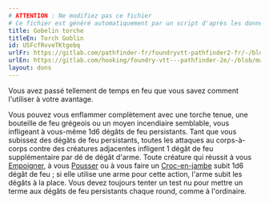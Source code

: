 ```yaml
---
# ATTENTION : Ne modifiez pas ce fichier
# Ce fichier est généré automatiquement par un script d'après les données du module Foundry VTT officiel et de sa traduction
title: Gobelin torche
titleEn: Torch Goblin
id: U5FcfRvveTKtgebq
urlFr: https://gitlab.com/pathfinder-fr/foundryvtt-pathfinder2-fr/-/blob/master/data/feats/U5FcfRvveTKtgebq.htm
urlEn: https://gitlab.com/hooking/foundry-vtt---pathfinder-2e/-/blob/master/packs/data/feats.db/torch-goblin.json
layout: dons
---
```

Vous avez passé tellement de temps en feu que vous savez comment l'utiliser à votre avantage.

Vous pouvez vous enflammer complètement avec une torche tenue, une bouteille de feu grégeois ou un moyen incendiaire semblable, vous infligeant à vous-même 1d6 dégâts de feu persistants. Tant que vous subissez des dégâts de feu persistants, toutes les attaques au corps-à-corps contre des créatures adjacentes infligent 1 dégât de feu supplémentaire par dé de dégât d'arme. Toute créature qui réussit à vous [Empoigner](../actions/saisir.html), à vous [Pousser](../actions/pousser.html) ou à vous faire un [Croc-en-jambe](../actions/croc-en-jambe.html) subit 1d6 dégât de feu ; si elle utilise une arme pour cette action, l'arme subit les dégâts à la place. Vous devez toujours tenter un test nu pour mettre un terme aux dégâts de feu persistants chaque round, comme à l'ordinaire.
